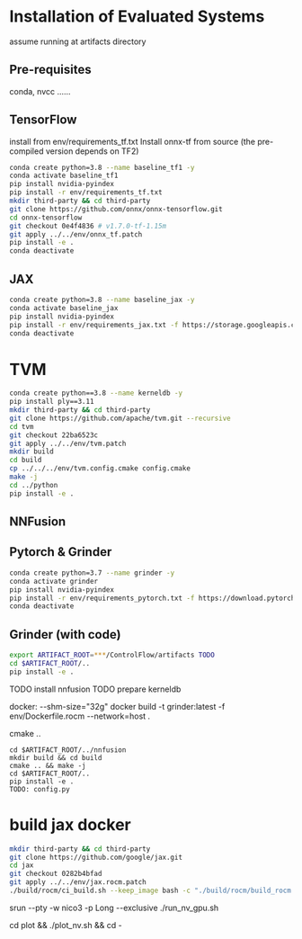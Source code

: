 # Installation of Evaluated Systems
assume running at artifacts directory


## Pre-requisites
conda, nvcc ......

## TensorFlow
install from env/requirements_tf.txt
Install onnx-tf from source (the pre-compiled version depends on TF2)

```bash
conda create python=3.8 --name baseline_tf1 -y
conda activate baseline_tf1
pip install nvidia-pyindex
pip install -r env/requirements_tf.txt
mkdir third-party && cd third-party
git clone https://github.com/onnx/onnx-tensorflow.git
cd onnx-tensorflow
git checkout 0e4f4836 # v1.7.0-tf-1.15m
git apply ../../env/onnx_tf.patch
pip install -e .
conda deactivate
```
## JAX
```bash
conda create python=3.8 --name baseline_jax -y
conda activate baseline_jax
pip install nvidia-pyindex
pip install -r env/requirements_jax.txt -f https://storage.googleapis.com/jax-releases/jax_cuda_releases.html -f https://download.pytorch.org/whl/torch_stable.html
conda deactivate
```

# TVM
```bash
conda create python==3.8 --name kerneldb -y
pip install ply==3.11
mkdir third-party && cd third-party
git clone https://github.com/apache/tvm.git --recursive
cd tvm
git checkout 22ba6523c
git apply ../../env/tvm.patch
mkdir build
cd build
cp ../../../env/tvm.config.cmake config.cmake
make -j
cd ../python
pip install -e .
```

## NNFusion

## Pytorch & Grinder
```bash
conda create python=3.7 --name grinder -y
conda activate grinder
pip install nvidia-pyindex
pip install -r env/requirements_pytorch.txt -f https://download.pytorch.org/whl/torch_stable.html
conda deactivate
```

## Grinder (with code)
```bash
export ARTIFACT_ROOT=***/ControlFlow/artifacts TODO
cd $ARTIFACT_ROOT/..
pip install -e .
```
TODO install nnfusion
TODO prepare kerneldb


docker: --shm-size="32g"
docker build -t grinder:latest -f env/Dockerfile.rocm --network=host .

cmake ..
```
cd $ARTIFACT_ROOT/../nnfusion
mkdir build && cd build
cmake .. && make -j
cd $ARTIFACT_ROOT/..
pip install -e . 
TODO: config.py
```

# build jax docker
```bash
mkdir third-party && cd third-party
git clone https://github.com/google/jax.git
cd jax
git checkout 0282b4bfad
git apply ../../env/jax.rocm.patch
./build/rocm/ci_build.sh --keep_image bash -c "./build/rocm/build_rocm.sh"
```


srun --pty -w nico3 -p Long --exclusive ./run_nv_gpu.sh 

cd plot && ./plot_nv.sh && cd -